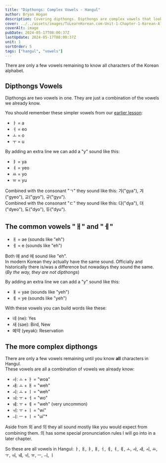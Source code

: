 ```yaml
---
title: "Dipthongs: Complex Vowels - Hangul"
author: Bryan Hogan
description: Covering dipthongs. Dipthongs are complex vowels that look like a combination of two vowels.
cover: ../../assets/images/ToLearnKorean.com-Unit-1-Chapter-1-Korean-Alphabet-Cover.png
coverAlt: image
pubDate: 2024-05-17T08:00:37Z
lastUpdate: 2024-05-17T08:00:37Z
unit: 1
sortOrder: 5
tags: ["hangul", "vowels"]
---
```


There are only a few vowels remaining to know all characters of the Korean alphabet.

## Dipthongs Vowels

Dipthongs are two vowels in one. They are just a combination of the vowels we already know.

You should remember these simpler vowels from our [earlier lesson](./korean-alphabet-hangul):
- ㅏ = a
- ㅓ = eo
- ㅗ = o
- ㅜ = u

By adding an extra line we can add a "y" sound like this:
- ㅑ = ya
- ㅕ = yeo
- ㅛ = yo
- ㅠ = yu

Combined with the consonant "ㄱ" they sound like this: 갸("gya"), 겨("gyeo"), 교("gyo"), 규("gyu").  
Combined with the consonant "ㄷ" they sound like this: 댜("dya"), 뎌("dyeo"), 됴("dyo"), 듀("dyu").

## The common vowels "ㅐ" and "ㅔ"
- ㅐ = ae (sounds like "eh")
- ㅔ = e (sounds like "eh")

Both 애 and 에 sound like "eh".  
In modern Korean they actually have the same sound. Officially and historically there is/was a difference but nowadays they sound the same. (*By the way, they are not dipthongs*)

By adding an extra line we can add a "y" sound like this:
- ㅒ = yae (sounds like "yeh")
- ㅖ = ye (sounds like "yeh")

With these vowels you can build words like these:
- 네 (ne): Yes
- 새 (sae): Bird, New
- 예약 (yeyak): Reservation

## The more complex dipthongs

There are only a few vowels remaining until you know **all** characters in Hangul.  
These vowels are all a combination of vowels we already know:
- ㅘ: ㅗ + ㅏ = "woa"
- ㅙ: ㅗ + ㅐ = "weh"
- ㅚ: ㅗ + ㅣ = "weh"
- ㅝ: ㅜ + ㅓ = "wo"
- ㅞ: ㅜ + ㅔ = "weh" (very uncommon)
- ㅟ: ㅜ + ㅣ = "wi"
- ㅢ: ㅡ + ㅣ = "ui"*

Aside from 외 and 의 they all sound mostly like you would expect from combining them. 의 has some special pronunciation rules I will go into in a later chapter.

So these are all vowels in Hangul: ㅏ, ㅐ, ㅑ, ㅒ, ㅓ, ㅔ, ㅕ, ㅖ, ㅗ, ㅘ, ㅙ, ㅚ, ㅛ, ㅜ, ㅝ, ㅞ, ㅟ, ㅠ, ㅡ, ㅢ, ㅣ

